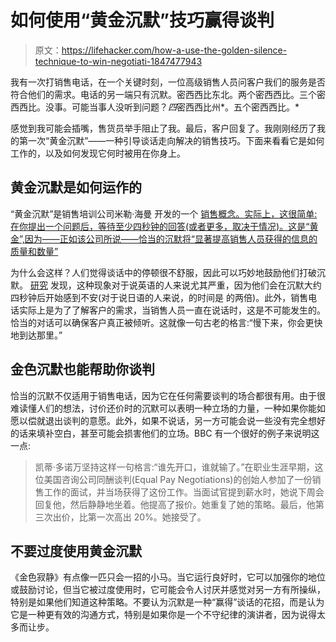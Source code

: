 # 如何使用“黄金沉默”技巧赢得谈判

> 原文：<https://lifehacker.com/how-a-use-the-golden-silence-technique-to-win-negotiati-1847477943>

我有一次打销售电话，在一个关键时刻，一位高级销售人员问客户我们的服务是否符合他们的需求。电话的另一端只有沉默。密西西比东北。两个密西西比。三个密西西比。没事。可能当事人没听到问题？*四*密西西比州*。五个密西西比。*



感觉到我可能会插嘴，售货员举手阻止了我。最后，客户回复了。我刚刚经历了我的第一次“黄金沉默”——一种引导谈话走向解决的销售技巧。下面来看看它是如何工作的，以及如何发现它何时被用在你身上。

## **黄金沉默是如何运作的**

“黄金沉默”是销售培训公司米勒·海曼 开发的一个 [销售概念。实际上，这很简单:在你提出一个问题后，等待至少四秒钟的回答(或者更多，取决于情况)。这是“黄金”,因为——正如该公司所说——恰当的沉默将“显著提高销售人员获得的信息的质量和数量”](https://www.millerheimangroup.com/resources/blog/shhh-the-secret-to-closing-more-deals/) 

为什么会这样？人们觉得谈话中的停顿很不舒服，因此可以巧妙地鼓励他们打破沉默。 [研究](https://www.rug.nl/staff/n.koudenburg/koudenburgetal.2011.pdf) 发现，这种现象对于说英语的人来说尤其严重，因为他们会在沉默大约四秒钟后开始感到不安(对于说日语的人来说，的时间是 的两倍)。此外，销售电话实际上是为了了解客户的需求，当销售人员一直在说话时，这是不可能发生的。恰当的对话可以确保客户真正被倾听。这就像一句古老的格言:“慢下来，你会更快地到达那里。”

## **金色沉默也能帮助你谈判**

恰当的沉默不仅适用于销售电话，因为它在任何需要谈判的场合都很有用。由于很难读懂人们的想法，讨价还价时的沉默可以表明一种立场的力量，一种如果你能如愿以偿就退出谈判的意愿。此外，如果不说话，另一方可能会说一些没有完全想好的话来填补空白，甚至可能会损害他们的立场。BBC 有一个很好的例子来说明这一点:

> 凯蒂·多诺万坚持这样一句格言:“谁先开口，谁就输了。”在职业生涯早期，这位美国咨询公司同酬谈判(Equal Pay Negotiations)的创始人参加了一份销售工作的面试，并当场获得了这份工作。当面试官提到薪水时，她说下周会回复他，然后静静地坐着。他提高了报价。她重复了她的策略。最后，他第三次出价，比第一次高出 20%。她接受了。

## **不要过度使用黄金沉默**

《金色寂静》有点像一匹只会一招的小马。当它运行良好时，它可以加强你的地位或鼓励讨论，但当它被过度使用时，它可能会令人讨厌并感觉对另一方有所操纵，特别是如果他们知道这种策略。不要认为沉默是一种“赢得”谈话的花招，而是认为它是一种更有效的沟通方式，特别是如果你是一个不守纪律的演讲者，因为说得太多而让步。